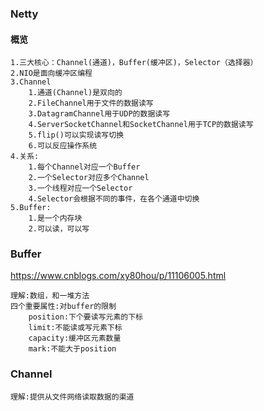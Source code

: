### Netty

#### 概览

```
1.三大核心：Channel(通道)，Buffer(缓冲区)，Selector（选择器）
2.NIO是面向缓冲区编程
3.Channel
	1.通道(Channel)是双向的
	2.FileChannel用于文件的数据读写
	3.DatagramChannel用于UDP的数据读写
	4.ServerSocketChannel和SocketChannel用于TCP的数据读写
	5.flip()可以实现读写切换
	6.可以反应操作系统
4.关系:
	1.每个Channel对应一个Buffer
	2.一个Selector对应多个Channel
	3.一个线程对应一个Selector
	4.Selector会根据不同的事件，在各个通道中切换
5.Buffer:
	1.是一个内存块
	2.可以读，可以写
```

### Buffer

<https://www.cnblogs.com/xy80hou/p/11106005.html>

```
理解:数组，和一堆方法
四个重要属性:对buffer的限制
	position:下个要读写元素的下标
	limit:不能读或写元素下标
	capacity:缓冲区元素数量
	mark:不能大于position
```

### Channel

```
理解:提供从文件网络读取数据的渠道
```

